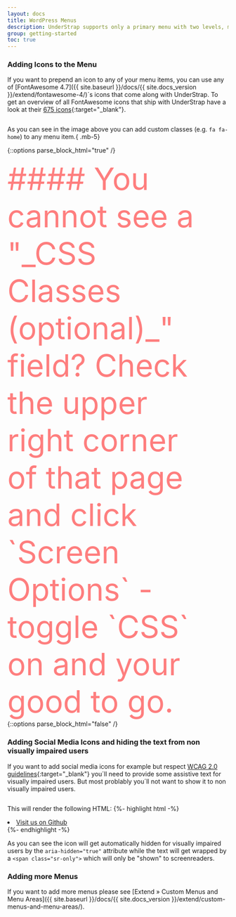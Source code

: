 ```yaml
---
layout: docs
title: WordPress Menus
description: UnderStrap supports only a primary menu with two levels, means just a single submenu level.
group: getting-started
toc: true
---
```


### Adding Icons to the Menu

If you want to prepend an icon to any of your menu items, you can use any of [FontAwesome 4.7]({{ site.baseurl }}/docs/{{ site.docs_version }}/extend/fontawesome-4/)´s icons that come along with UnderStrap. To get an overview of all FontAwesome icons that ship with UnderStrap have a look at their [675 icons](https://fontawesome.com/v4.7.0/icons/){:target="_blank"}.

<figure class="mb-5">
  <img src="{{ site.baseurl }}/assets/img/menu-icons-with-text.jpg" alt="" class="img-fluid">
</figure>

As you can see in the image above you can add custom classes (e.g. `fa fa-home`) to any menu item.{ .mb-5}

{::options parse_block_html="true" /}
<div class="bd-callout bd-callout-warning mt-5 mb-5">
<span class="fa fa-question-circle-o" aria-hidden="true" style="font-size:5em; float:left; margin-right:.5em; color:rgba(255,0,0,.5);"><span>
#### You cannot see a "_CSS Classes (optional)_" field?
Check the upper right corner of that page and click `Screen Options` - toggle `CSS` on and your good to go.
</div>
{::options parse_block_html="false" /}

### Adding Social Media Icons and hiding the text from non visually impaired users

If you want to add social media icons for example but respect [WCAG 2.0 guidelines](https://www.w3.org/TR/WCAG20/){:target="_blank"} you´ll need to provide some assistive text for visually impaired users. But most problably you´ll not want to show it to non visually impaired users.

<figure class="mb-5">
  <img src="{{ site.baseurl }}/assets/img/menu-icons-without-text.jpg" alt="" class="img-fluid">
</figure>

This will render the following HTML:
{%- highlight html -%}
<li itemscope="itemscope" itemtype="https://www.schema.org/SiteNavigationElement" id="menu-item-1713" class="menu-item menu-item-type-custom menu-item-object-custom menu-item-1713 nav-item">
  <a title="Visit us on Github" href="https://github.com/understrap" class="nav-link">
    <i class="fa fa-github" aria-hidden="true"></i>
    <span class="sr-only">Visit us on Github</span>
  </a>
</li>
{%- endhighlight -%}

As you can see the icon will get automatically hidden for visually impaired users by the `aria-hidden="true"` attribute while the text will get wrapped by a `<span class="sr-only">` which will only be "shown" to screenreaders.

### Adding more Menus

If you want to add more menus please see [Extend &raquo; Custom Menus and Menu Areas]({{ site.baseurl }}/docs/{{ site.docs_version }}/extend/custom-menus-and-menu-areas/).
